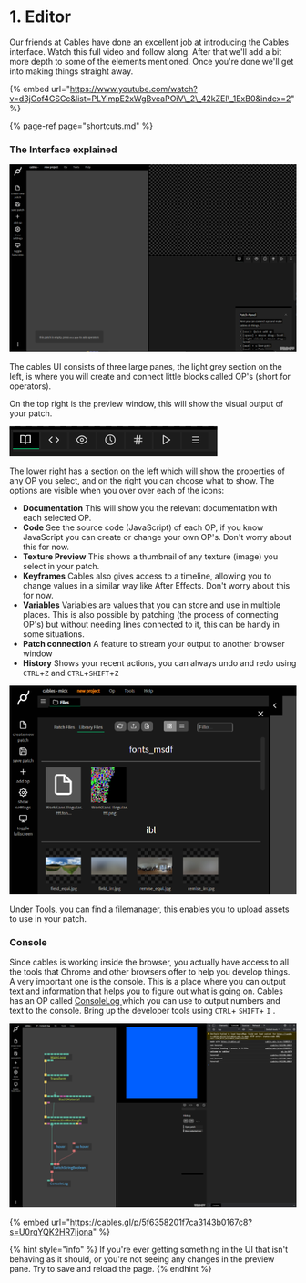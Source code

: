 # 1. Editor



Our friends at Cables have done an excellent job at introducing the Cables interface. Watch this full video and follow along. After that we'll add a bit more depth to some of the elements mentioned. Once you're done we'll get into making things straight away.

{% embed url="https://www.youtube.com/watch?v=d3jGof4GSCc&list=PLYimpE2xWgBveaPOiV\_2\_42kZEl\_1ExB0&index=2" %}

{% page-ref page="shortcuts.md" %}



### The Interface explained

![An empty project \(also known as a patch\)](../../../.gitbook/assets/image%20%2858%29.png)

The cables UI consists of three large panes, the light grey section on the left, is where you will create and connect little blocks called OP's \(short for operators\).

On the top right is the preview window, this will show the visual output of your patch.



![](../../../.gitbook/assets/image%20%2853%29.png)

The lower right has a section on the left which will show the properties of any OP you select, and on the right you can choose what to show. The options are visible when you over over each of the icons:

* **Documentation** This will show you the relevant documentation with each selected OP.
* **Code** See the source code \(JavaScript\) of each OP, if you know JavaScript you can create or change your own OP's. Don't worry about this for now.
* **Texture Preview** This shows a thumbnail of any texture \(image\) you select in your patch.
* **Keyframes** Cables also gives access to a timeline, allowing you to change values in a similar way like After Effects. Don't worry about this for now.
* **Variables** Variables are values that you can store and use in multiple places. This is also possible by patching \(the process of connecting OP's\) but without needing lines connected to it, this can be handy in some situations.
* **Patch connection** A feature to stream your output to another browser window
* **History** Shows your recent actions, you can always undo and redo using `CTRL`+`Z` and `CTRL`+`SHIFT`+`Z`

![Filemanager](../../../.gitbook/assets/image%20%2857%29.png)

Under Tools, you can find a filemanager, this enables you to upload assets to use in your patch.

### Console

Since cables is working inside the browser, you actually have access to all the tools that Chrome and other browsers offer to help you develop things. A very important one is the console. This is a place where you can output text and information that helps you to figure out what is going on. Cables has an OP called [ConsoleLog ](https://cables.gl/op/Ops.Debug.ConsoleLog)which you can use to output numbers and text to the console. Bring up the developer tools using `CTRL`+ `SHIFT`+ `I` .

![](../../../.gitbook/assets/image%20%2855%29.png)

{% embed url="https://cables.gl/p/5f6358201f7ca3143b0167c8?s=U0rqYQK2HR7Ijona" %}









{% hint style="info" %}
If you're ever getting something in the UI that isn't behaving as it should, or you're not seeing any changes in the preview pane. Try to save and reload the page.
{% endhint %}



